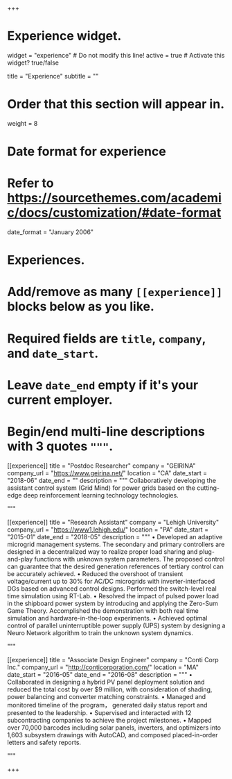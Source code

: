 +++
# Experience widget.
widget = "experience"  # Do not modify this line!
active = true  # Activate this widget? true/false

title = "Experience"
subtitle = ""

# Order that this section will appear in.
weight = 8

# Date format for experience
#   Refer to https://sourcethemes.com/academic/docs/customization/#date-format
date_format = "January 2006"

# Experiences.
#   Add/remove as many `[[experience]]` blocks below as you like.
#   Required fields are `title`, `company`, and `date_start`.
#   Leave `date_end` empty if it's your current employer.
#   Begin/end multi-line descriptions with 3 quotes `"""`.
[[experience]]
  title = "Postdoc Researcher"
  company = "GEIRINA"
  company_url = "https://www.geirina.net/"
  location = "CA"
  date_start = "2018-06"
  date_end = ""
  description = """
  Collaboratively developing the assistant control system (Grid Mind) for power grids based on the cutting-edge deep reinforcement learning technology technologies.

  """

[[experience]]
  title = "Research Assistant"
  company = "Lehigh University"
  company_url = "https://www1.lehigh.edu/"
  location = "PA"
  date_start = "2015-01"
  date_end = "2018-05"
  description = """
•	Developed an adaptive microgrid management systems. The secondary and primary controllers are designed in a decentralized way to realize proper load sharing and plug-and-play functions with unknown system parameters. The proposed control can guarantee that the desired generation references of tertiary control can be accurately achieved.
•	Reduced the overshoot of transient voltage/current up to 30% for AC/DC microgrids with inverter-interfaced DGs based on advanced control designs. Performed the switch-level real time simulation using RT-Lab.
•	Resolved the impact of pulsed power load in the shipboard power system by introducing and applying the Zero-Sum Game Theory. Accomplished the demonstration with both real time simulation and hardware-in-the-loop experiments.
•	Achieved optimal control of parallel uninterruptible power supply (UPS) system by designing a Neuro Network algorithm to train the unknown system dynamics.
  
  """

[[experience]]
  title = "Associate Design Engineer"
  company = "Conti Corp Inc."
  company_url = "http://conticorporation.com/"
  location = "MA"
  date_start = "2016-05"
  date_end = "2016-08"
  description = """
•	Collaborated in designing a hybrid PV panel deployment solution and reduced the total cost by over $9 million, with consideration of shading, power balancing and converter matching constraints.
•	Managed and monitored timeline of the program， generated daily status report and presented to the leadership. 
•	Supervised and interacted with 12 subcontracting companies to achieve the project milestones. 
•	Mapped over 70,000 barcodes including solar panels, inverters, and optimizers into 1,603 subsystem drawings with AutoCAD, and composed placed-in-order letters and safety reports. 
 
  """
  
  
+++
